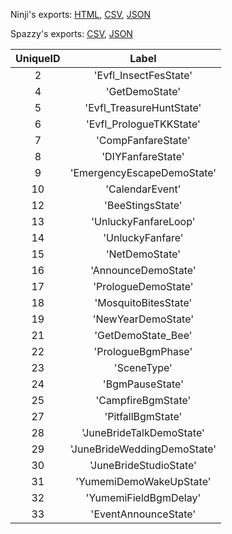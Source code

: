 Ninji's exports: [HTML](https://wuffs.org/acnh/bcsv_140/html/BgmPropertyParam.html), [CSV](https://wuffs.org/acnh/bcsv_140/csv/BgmPropertyParam.csv), [JSON](https://wuffs.org/acnh/bcsv_140/json/BgmPropertyParam.json)

Spazzy's exports: [CSV](https://github.com/McSpazzy/acnh-csv/blob/master/BgmPropertyParam.csv), [JSON](https://github.com/McSpazzy/acnh-json/blob/master/BgmPropertyParam.json)

| UniqueID | Label |
|:--:|:--:|
| 2 | 'Evfl_InsectFesState' | 
| 4 | 'GetDemoState' | 
| 5 | 'Evfl_TreasureHuntState' | 
| 6 | 'Evfl_PrologueTKKState' | 
| 7 | 'CompFanfareState' | 
| 8 | 'DIYFanfareState' | 
| 9 | 'EmergencyEscapeDemoState' | 
| 10 | 'CalendarEvent' | 
| 12 | 'BeeStingsState' | 
| 13 | 'UnluckyFanfareLoop' | 
| 14 | 'UnluckyFanfare' | 
| 15 | 'NetDemoState' | 
| 16 | 'AnnounceDemoState' | 
| 17 | 'PrologueDemoState' | 
| 18 | 'MosquitoBitesState' | 
| 19 | 'NewYearDemoState' | 
| 21 | 'GetDemoState_Bee' | 
| 22 | 'PrologueBgmPhase' | 
| 23 | 'SceneType' | 
| 24 | 'BgmPauseState' | 
| 25 | 'CampfireBgmState' | 
| 27 | 'PitfallBgmState' | 
| 28 | 'JuneBrideTalkDemoState' | 
| 29 | 'JuneBrideWeddingDemoState' | 
| 30 | 'JuneBrideStudioState' | 
| 31 | 'YumemiDemoWakeUpState' | 
| 32 | 'YumemiFieldBgmDelay' | 
| 33 | 'EventAnnounceState' | 
